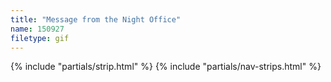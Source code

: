 ```yaml
---
title: "Message from the Night Office"
name: 150927
filetype: gif
---
```


{% include "partials/strip.html" %}
{% include "partials/nav-strips.html" %}